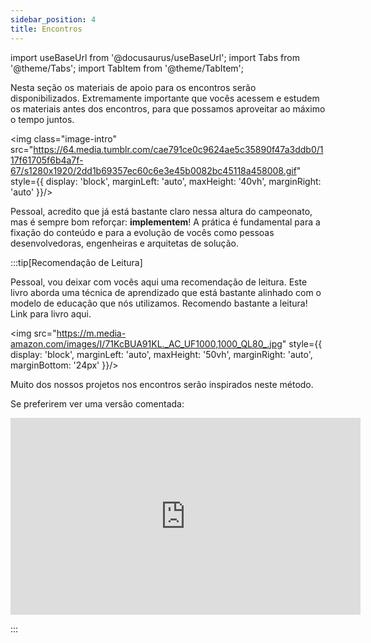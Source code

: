 ```yaml
---
sidebar_position: 4
title: Encontros
---
```


import useBaseUrl from '@docusaurus/useBaseUrl';
import Tabs from '@theme/Tabs';
import TabItem from '@theme/TabItem';

Nesta seção os materiais de apoio para os encontros serão disponibilizados. Extremamente importante que vocês acessem e estudem os materiais antes dos encontros, para que possamos aproveitar ao máximo o tempo juntos.

<img class="image-intro" src="https://64.media.tumblr.com/cae791ce0c9624ae5c35890f47a3ddb0/117f61705f6b4a7f-67/s1280x1920/2dd1b69357ec60c6e3e45b0082bc45118a458008.gif" style={{ display: 'block', marginLeft: 'auto', maxHeight: '40vh', marginRight: 'auto' }}/>

Pessoal, acredito que já está bastante claro nessa altura do campeonato, mas é sempre bom reforçar: **implementem**! A prática é fundamental para a fixação do conteúdo e para a evolução de vocês como pessoas desenvolvedoras, engenheiras e arquitetas de solução.

:::tip[Recomendação de Leitura]

Pessoal, vou deixar com vocês aqui uma recomendação de leitura. Este livro aborda uma técnica de aprendizado que está bastante alinhado com o modelo de educação que nós utilizamos. Recomendo bastante a leitura! Link para livro aqui.

<img src="https://m.media-amazon.com/images/I/71KcBUA91KL._AC_UF1000,1000_QL80_.jpg" style={{ display: 'block', marginLeft: 'auto', maxHeight: '50vh', marginRight: 'auto', marginBottom: '24px' }}/>

Muito dos nossos projetos nos encontros serão inspirados neste método.

Se preferirem ver uma versão comentada:

<iframe width="560" height="315" style={{ display: 'block', marginLeft: 'auto', marginRight: 'auto', marginBottom: '24px' }} src="https://www.youtube.com/embed/Msdmidohnfg?si=6fXYOXhd6QxgG8P0" title="YouTube video player" frameborder="0" allow="accelerometer; autoplay; clipboard-write; encrypted-media; gyroscope; picture-in-picture; web-share" referrerpolicy="strict-origin-when-cross-origin" allowfullscreen></iframe>

:::